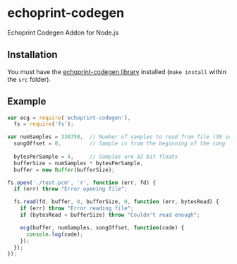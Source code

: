 echoprint-codegen
=================

Echoprint Codegen Addon for Node.js

Installation
------------

You must have the [echoprint-codegen library](https://github.com/echonest/echoprint-codegen) installed (`make install` within the `src` folder).

Example
-------

```js
var ecg = require('echoprint-codegen'),
  fs = require('fs');

var numSamples = 330750,  // Number of samples to read from file (30 seconds)
  songOffset = 0,         // Sample is from the beginning of the song
  
  bytesPerSample = 4,     // Samples are 32 bit floats
  bufferSize = numSamples * bytesPerSample,
  buffer = new Buffer(bufferSize);

fs.open('./test.pcm', 'r', function (err, fd) {
  if (err) throw "Error opening file";

  fs.read(fd, buffer, 0, bufferSize, 0, function (err, bytesRead) {
    if (err) throw "Error reading file";
    if (bytesRead < bufferSize) throw "Couldn't read enough";

    ecg(buffer, numSamples, songOffset, function(code) {
      console.log(code);
    });
  });
});
```